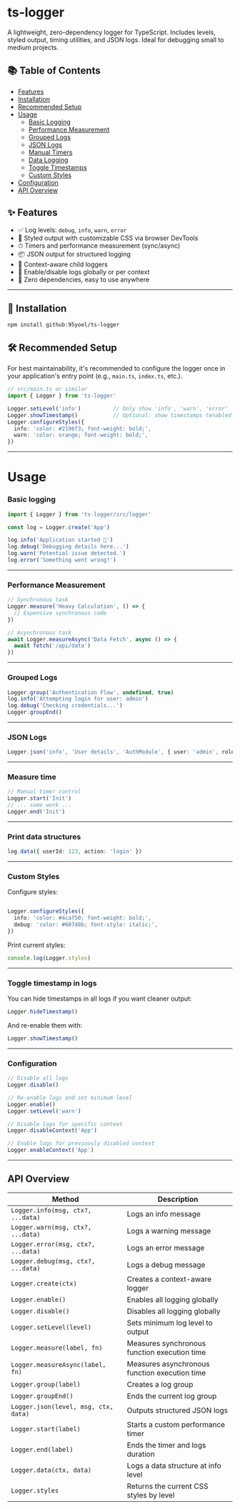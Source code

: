 # ts-logger

A lightweight, zero-dependency logger for TypeScript.
Includes levels, styled output, timing utilities, and JSON logs. Ideal for debugging small to medium projects.

## 📚 Table of Contents

- [Features](#-features)
- [Installation](#-installation)
- [Recommended Setup](#-recommended-setup)
- [Usage](#-usage)
  - [Basic Logging](#basic-logging)
  - [Performance Measurement](#performance-measurement)
  - [Grouped Logs](#grouped-logs)
  - [JSON Logs](#json-logs)
  - [Manual Timers](#manual-timers)
  - [Data Logging](#data-logging)
  - [Toggle Timestamps](#toggle-timestamps)
  - [Custom Styles](#custom-styles)
- [Configuration](#-configuration)
- [API Overview](#api-overview)


## ✨ Features

- ✅ Log levels: `debug`, `info`, `warn`, `error`
- 🎨 Styled output with customizable CSS via browser DevTools
- ⏱  Timers and performance measurement (sync/async)
- 📦 JSON output for structured logging
- 🧩 Context-aware child loggers
- 🚧 Enable/disable logs globally or per context
- 📁 Zero dependencies, easy to use anywhere

- ------

## 🚀 Installation

```console
npm install github:95yoel/ts-logger

```

## 🛠 Recommended Setup

For best maintainability, it's recommended to configure the logger once in your application's entry point (e.g., `main.ts`, `index.ts`, etc.).

```ts
// src/main.ts or similar
import { Logger } from 'ts-logger'

Logger.setLevel('info')          // Only show 'info', 'warn', 'error'
Logger.showTimestamp()           // Optional: show timestamps (enabled by default)
Logger.configureStyles({
  info: 'color: #2196f3; font-weight: bold;',
  warn: 'color: orange; font-weight: bold;',
})

```
------

# Usage

### Basic logging

```ts
import { Logger } from 'ts-logger/src/logger'

const log = Logger.create('App')

log.info('Application started 🚀')
log.debug('Debugging details here...')
log.warn('Potential issue detected.')
log.error('Something went wrong!')


```
---

### Performance Measurement

```ts
// Synchronous task
Logger.measure('Heavy Calculation', () => {
  // Expensive synchronous code
})

// Asynchronous task
await Logger.measureAsync('Data Fetch', async () => {
  await fetch('/api/data')
})


```
---


### Grouped Logs

```ts
Logger.group('Authentication Flow', undefined, true)
log.info('Attempting login for user: admin')
log.debug('Checking credentials...')
Logger.groupEnd()

```
---

### JSON Logs

```ts
Logger.json('info', 'User details', 'AuthModule', { user: 'admin', role: 'editor' })
```
---




### Measure time

```ts
// Manual timer control
Logger.start('Init')
// ... some work ...
Logger.end('Init')

```
---

### Print data structures

```ts
log.data({ userId: 123, action: 'login' })

```
---

### Custom Styles

Configure styles:
```ts

Logger.configureStyles({
  info: 'color: #4caf50; font-weight: bold;',
  debug: 'color: #607d8b; font-style: italic;',
})

```
Print current styles:

```ts
console.log(Logger.styles)
```
---



### Toggle timestamp in logs

You can hide timestamps in all logs if you want cleaner output:
```ts
Logger.hideTimestamp()
```
And re-enable them with:
```ts
Logger.showTimestamp()
```
---

### Configuration

```ts
// Disable all logs
Logger.disable()

// Re-enable logs and set minimum level
Logger.enable()
Logger.setLevel('warn')

// Disable logs for specific context
Logger.disableContext('App')

// Enable logs for previously disabled context
Logger.enableContext('App')

```
---

## API Overview 

| Method                               | Description                                   |
|--------------------------------------|-----------------------------------------------|
| `Logger.info(msg, ctx?, ...data)`   | Logs an info message                           |
| `Logger.warn(msg, ctx?, ...data)`   | Logs a warning message                         |
| `Logger.error(msg, ctx?, ...data)`  | Logs an error message                          |
| `Logger.debug(msg, ctx?, ...data)`  | Logs a debug message                           |
| `Logger.create(ctx)`                 | Creates a context-aware logger                |
| `Logger.enable()`                    | Enables all logging globally                  |
| `Logger.disable()`                   | Disables all logging globally                 |
| `Logger.setLevel(level)`             | Sets minimum log level to output              |
| `Logger.measure(label, fn)`          | Measures synchronous function execution time  |
| `Logger.measureAsync(label, fn)`     | Measures asynchronous function execution time |
| `Logger.group(label)`                | Creates a log group                           |
| `Logger.groupEnd()`                  | Ends the current log group                    |
| `Logger.json(level, msg, ctx, data)` | Outputs structured JSON logs                  |
| `Logger.start(label)`                | Starts a custom performance timer             |
| `Logger.end(label)`                  | Ends the timer and logs duration              |
| `Logger.data(ctx, data)`             | Logs a data structure at info level           |
| `Logger.styles`                      | Returns the current CSS styles by level       |


